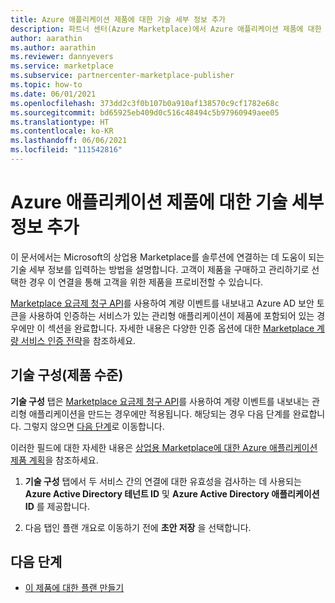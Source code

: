 ```yaml
---
title: Azure 애플리케이션 제품에 대한 기술 세부 정보 추가
description: 파트너 센터(Azure Marketplace)에서 Azure 애플리케이션 제품에 대한 기술 세부 정보를 추가합니다.
author: aarathin
ms.author: aarathin
ms.reviewer: dannyevers
ms.service: marketplace
ms.subservice: partnercenter-marketplace-publisher
ms.topic: how-to
ms.date: 06/01/2021
ms.openlocfilehash: 373dd2c3f0b107b0a910af138570c9cf1782e68c
ms.sourcegitcommit: bd65925eb409d0c516c48494c5b97960949aee05
ms.translationtype: HT
ms.contentlocale: ko-KR
ms.lasthandoff: 06/06/2021
ms.locfileid: "111542816"
---
```

# <a name="add-technical-details-for-an-azure-application-offer"></a>Azure 애플리케이션 제품에 대한 기술 세부 정보 추가

이 문서에서는 Microsoft의 상업용 Marketplace를 솔루션에 연결하는 데 도움이 되는 기술 세부 정보를 입력하는 방법을 설명합니다. 고객이 제품을 구매하고 관리하기로 선택한 경우 이 연결을 통해 고객을 위한 제품을 프로비전할 수 있습니다.

[Marketplace 요금제 청구 API](marketplace-metering-service-apis.md)를 사용하여 계량 이벤트를 내보내고 Azure AD 보안 토큰을 사용하여 인증하는 서비스가 있는 관리형 애플리케이션이 제품에 포함되어 있는 경우에만 이 섹션을 완료합니다. 자세한 내용은 다양한 인증 옵션에 대한 [Marketplace 계량 서비스 인증 전략](marketplace-metering-service-authentication.md)을 참조하세요.

## <a name="technical-configuration-offer-level"></a>기술 구성(제품 수준)

**기술 구성** 탭은 [Marketplace 요금제 청구 API](marketplace-metering-service-apis.md)를 사용하여 계량 이벤트를 내보내는 관리형 애플리케이션을 만드는 경우에만 적용됩니다. 해당되는 경우 다음 단계를 완료합니다. 그렇지 않으면 [다음 단계](#next-steps)로 이동합니다. 

이러한 필드에 대한 자세한 내용은 [상업용 Marketplace에 대한 Azure 애플리케이션 제품 계획](plan-azure-application-offer.md#technical-configuration)을 참조하세요.

1. **기술 구성** 탭에서 두 서비스 간의 연결에 대한 유효성을 검사하는 데 사용되는 **Azure Active Directory 테넌트 ID** 및 **Azure Active Directory 애플리케이션 ID** 를 제공합니다.

1. 다음 탭인 플랜 개요로 이동하기 전에 **초안 저장** 을 선택합니다.

## <a name="next-steps"></a>다음 단계

- [이 제품에 대한 플랜 만들기](azure-app-plans.md)
